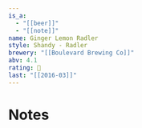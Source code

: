 ```yaml
---
is_a:
  - "[[beer]]"
  - "[[note]]"
name: Ginger Lemon Radler
style: Shandy - Radler
brewery: "[[Boulevard Brewing Co]]"
abv: 4.1
rating: 🤞
last: "[[2016-03]]"
---
```

# Notes

